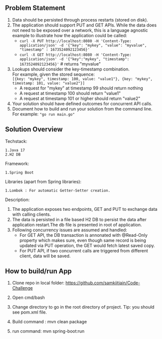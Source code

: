 ## Problem Statement	

1. Data should be persisted through process restarts (stored on disk).  
2. The application should support PUT and GET APIs. While the data does not need to be exposed over a network, this is a language agnostic example to illustrate how the application could be called:
   - `curl -X PUT http://localhost:8080 -H 'Content-Type: application/json' -d '{"key": "mykey", "value": "myvalue", "timestamp" : 1673524092123456}'`
   - `curl -X GET http://localhost:8080 -H 'Content-Type: application/json' -d '{"key":"mykey", "timestamp": 1673524092123456}'` # returns "myvalue"
3. Lookups should consider the key-timestamp combination.  
   For example, given the stored sequence:  
   `[{key: "mykey", timestamp: 100, value: "value1"}, {key: "mykey", timestamp: 101, value: "value2"}]`  
   - A request for "mykey" at timestamp 99 should return nothing  
   - A request at timestamp 100 should return "value1"  
   - A request at timestamp 101 or higher should return "value2"
4. Your solution should have defined outcomes for concurrent API calls.  
5. Document how to build and run your solution from the command line. For example: `"go run main.go"`


## Solution Overview

Techstack:

	1.Java 17
	2.H2 DB

Framework:

	1.Spring Boot
	
Libraries (apart from Spring libraries):

	1.Lombok : For automatic Getter-Setter creation.
	
Description:

1. The application exposes two endpoints, GET and PUT to exchange data with calling clients.
2. The data is persisted in a file based H2 DB to persist the data after application restart.The db file is presented in root of application.
3. Following concurrency issues are assumed and handled:
	- For GET API, the DB transaction is annonated with @Read-Only property which makes sure, even though same record is being updated via PUT operation, the GET would fetch latest saved copy.
	- For PUT API, if two concurrent calls are triggered from different client, data will be saved.

## How to build/run App

1. Clone repo in local folder:
   https://github.com/samkiitjain/Code-Challenge

2. Open cmd/bash
3. Change directory to go in the root directory of project. Tip: you should see pom.xml file.
4. Build command :
	mvn clean package
5. run command:
   mvn spring-boot:run



